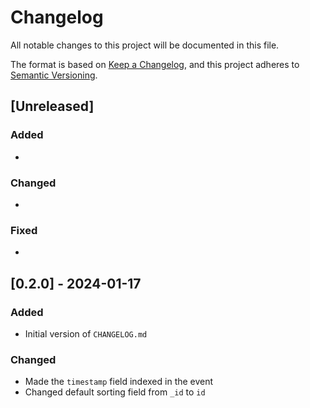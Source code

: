 # Changelog

All notable changes to this project will be documented in this file.

The format is based on [Keep a Changelog](https://keepachangelog.com/en/1.0.0/),
and this project adheres to [Semantic Versioning](https://semver.org/spec/v2.0.0.html).

## [Unreleased]

### Added

*

### Changed

*

### Fixed

*

## [0.2.0] - 2024-01-17

### Added

* Initial version of `CHANGELOG.md`

### Changed

* Made the `timestamp` field indexed in the event
* Changed default sorting field from `_id` to `id`
